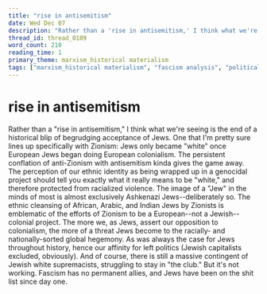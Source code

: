 ```yaml
---
title: "rise in antisemitism"
date: Wed Dec 07
description: "Rather than a 'rise in antisemitism,' I think what we're seeing is the end of a historical blip of begrudging acceptance of Jews."
thread_id: thread_0189
word_count: 210
reading_time: 1
primary_theme: marxism_historical materialism
tags: ["marxism_historical materialism", "fascism analysis", "political economy", "imperialism_colonialism", "cultural criticism", "covid_public health politics"]
---
```


# rise in antisemitism

Rather than a "rise in antisemitism," I think what we're seeing is the end of a historical blip of begrudging acceptance of Jews. One that I'm pretty sure lines up specifically with Zionism: Jews only became "white" once European Jews began doing European colonialism. The persistent conflation of anti-Zionism with antisemitism kinda gives the game away. The perception of our ethnic identity as being wrapped up in a genocidal project should tell you exactly what it really means to be "white," and therefore protected from racialized violence. The image of a "Jew" in the minds of most is almost exclusively Ashkenazi Jews--deliberately so. The ethnic cleansing of African, Arabic, and Indian Jews by Zionists is emblematic of the efforts of Zionism to be a European--not a Jewish--colonial project. The more we, as Jews, assert our opposition to colonialism, the more of a threat Jews become to the racially- and nationally-sorted global hegemony. As was always the case for Jews throughout history, hence our affinity for left politics (Jewish capitalists excluded, obviously). And of course, there is still a massive contingent of Jewish white supremacists, struggling to stay in "the club." But it's not working. Fascism has no permanent allies, and Jews have been on the shit list since day one.